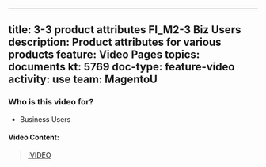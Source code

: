 
---
title: 3-3 product attributes FI_M2-3 Biz Users
description: Product attributes for various products
feature: Video Pages
topics: documents
kt: 5769
doc-type: feature-video
activity: use
team: MagentoU
---

### Who is this video for?

* Business Users

#### Video Content:

>[!VIDEO](https://video.tv.adobe.com/v/35954)

